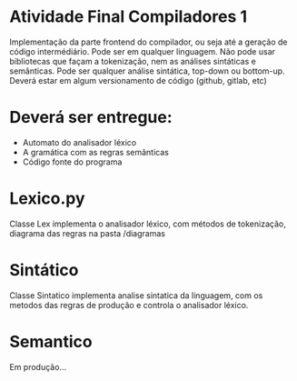 # Atividade Final Compiladores 1

Implementação da parte frontend do compilador, ou seja até a geração de código intermédiário.
Pode ser em qualquer linguagem.
Não pode usar bibliotecas que façam a tokenização, nem as análises sintáticas e semânticas.
Pode ser qualquer análise sintática, top-down ou bottom-up.
Deverá estar em algum versionamento de código (github, gitlab, etc)
# Deverá ser entregue:
- Automato do analisador léxico
- A gramática com as regras semânticas
- Código fonte do programa

# Lexico.py
Classe Lex implementa o analisador léxico, com métodos de tokenização, diagrama das regras na pasta /diagramas

# Sintático
Classe Sintatico implementa analise sintatica da linguagem, com os metodos das regras de produção e controla o analisador léxico.

# Semantico
Em produção...
